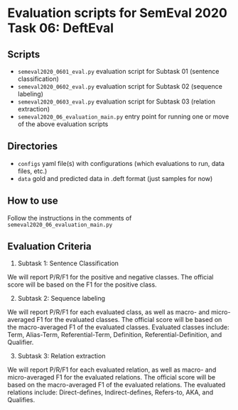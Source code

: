 # Evaluation scripts for SemEval 2020 Task 06: DeftEval

## Scripts

* `semeval2020_0601_eval.py` evaluation script for Subtask 01 (sentence classification)
* `semeval2020_0602_eval.py` evaluation script for Subtask 02 (sequence labeling)
* `semeval2020_0603_eval.py` evaluation script for Subtask 03 (relation extraction)
* `semeval2020_06_evaluation_main.py` entry point for running one or move of the above evaluation scripts

## Directories

* `configs` yaml file(s) with configurations (which evaluations to run, data files, etc.)
* `data` gold and predicted data in .deft format (just samples for now)

## How to use

Follow the instructions in the comments of `semeval2020_06_evaluation_main.py`

## Evaluation Criteria

1. Subtask 1: Sentence Classification 

We will report P/R/F1 for the positive and negative classes. The official score will be based on the F1 for the positive class.

2. Subtask 2: Sequence labeling

We will report P/R/F1 for each evaluated class, as well as macro- and micro-averaged F1 for the evaluated classes. The official score will be based on  the macro-averaged F1 of the evaluated classes. Evaluated classes include: Term, Alias-Term, Referential-Term, Definition, Referential-Definition, and Qualifier.

3. Subtask 3: Relation extraction

We will report P/R/F1 for each evaluated relation, as well as macro- and micro-averaged F1 for the evaluated relations. The official score will be based on  the macro-averaged F1 of the evaluated relations. The evaluated relations include: Direct-defines, Indirect-defines, Refers-to, AKA, and Qualifies.

